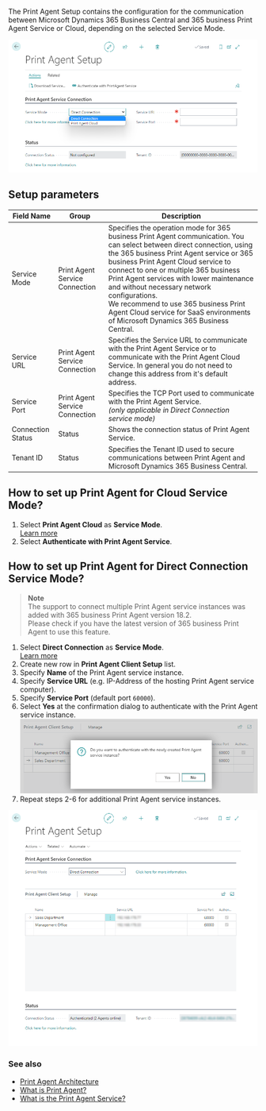 The Print Agent Setup contains the configuration for the communication between Microsoft Dynamics 365 Business Central and 365 business Print Agent Service or Cloud, depending on the selected Service Mode.

![Print Agent Setup](/assets/images/365-business-print-agent/e8147ed3f3a4ba5810c3843510ab68734ce904d7857a0f0b3c60b90851aeae41.png)

## Setup parameters

| Field Name | Group | Description |
| --- | --- | --- |
| Service Mode | Print Agent Service Connection | Specifies the operation mode for 365 business Print Agent communication. You can select between direct connection, using the 365 business Print Agent service or 365 business Print Agent Cloud service to connect to one or multiple 365 business Print Agent services with lower maintenance and without necessary network configurations.<br>We recommend to use 365 business Print Agent Cloud service for SaaS environments of Microsoft Dynamics 365 Business Central. |
| Service URL | Print Agent Service Connection | Specifies the Service URL to communicate with the Print Agent Service or to communicate with the Print Agent Cloud Service. In general you do not need to change this address from it's default address. |
| Service Port | Print Agent Service Connection | Specifies the TCP Port used to communicate with the Print Agent Service.<br>_(only applicable in Direct Connection service mode)_ |
| Connection Status | Status | Shows the connection status of Print Agent Service. |
| Tenant ID | Status | Specifies the Tenant ID used to secure communications between Print Agent and Microsoft Dynamics 365 Business Central. |

## How to set up Print Agent for Cloud Service Mode?

 1. Select **Print Agent Cloud** as **Service Mode**.<br>[Learn more](../print-agent-whatis/#architecture)
 2. Select **Authenticate with Print Agent Service**.

## How to set up Print Agent for Direct Connection Service Mode?

> **Note**<br>The support to connect multiple Print Agent service instances was added with 365 business Print Agent version 18.2.<br>Please check if you have the latest version of 365 business Print Agent to use this feature.

 1. Select **Direct Connection** as **Service Mode**.<br>[Learn more](../print-agent-whatis/#architecture)
 2. Create new row in **Print Agent Client Setup** list.
 3. Specify **Name** of the Print Agent service instance.
 4. Specify **Service URL** (e.g. IP-Address of the hosting Print Agent service computer).
 5. Specify **Service Port** (default port `60000`).
 6. Select **Yes** at the confirmation dialog to authenticate with the Print Agent service instance.<br>![Confirmation dialog for Print Agent service authentication](/assets/images/365-business-print-agent/a35b2150c883bf9145a1c14e555a9e3bdd18c906ddcef52e7b14a4600699a44a.png)
 7. Repeat steps 2-6 for additional Print Agent service instances.

![Direct Connection - Print Agent Client Setup](/assets/images/365-business-print-agent/ad7903e49277a20398b0c18fa585552dcfe486312d657bc2c78b7e41f2b3d62b.png) 

### See also

 - [Print Agent Architecture](../print-agent-whatis/#architecture)
 - [What is Print Agent?](../print-agent-whatis/)
 - [What is the Print Agent Service?](../print-agent-client-whatis/)
